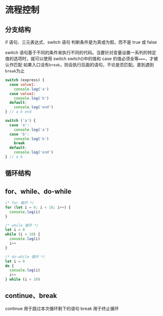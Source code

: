 # 流程控制

## 分支结构

if 语句、三元表达式、switch 语句
判断条件是为真或为假，而不是 true 或 false

switch 语句基于不同的条件来执行不同的代码。当要针对变量设置一系列的特定值的选项时，就可以使用 switch
switch()中的值和 case 的值必须全等`===`，才被认作匹配
如果入口没有`break`，则会执行后面的语句，不论是否匹配。直到遇到`break`为止

```js
switch (express) {
  case value1:
    console.log('a')
  case value2:
    console.log('b')
  default:
    console.log('end')
} // a b end

switch ('a') {
  case 'a':
    console.log('a')
  case 'b':
    console.log('b')
    break
  default:
    console.log('end')
} // a b
```

## 循环结构

## for、while、do-while

```js
/* for 循环 */
for (let i = 0; i < 10; i++) {
  console.log(i)
}

/* while 循环 */
let i = 0
while (i < 10) {
  console.log(i)
  i++
}

/* do-while 循环 */
let i = 0
do {
  console.log(i)
  i++
} while (i < 10)
```

## continue、break

continue 用于跳过本次循环剩下的语句
break 用于终止循环

